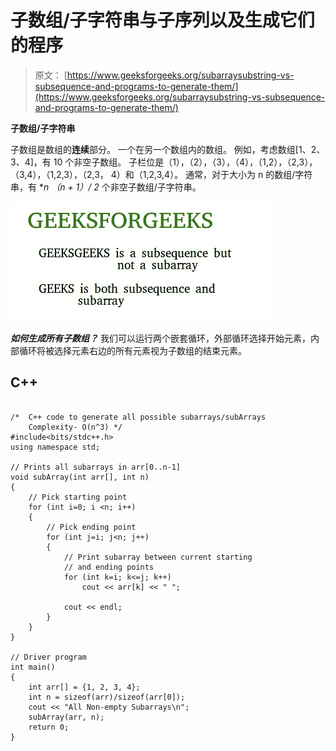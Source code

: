# 子数组/子字符串与子序列以及生成它们的程序

> 原文： [https://www.geeksforgeeks.org/subarraysubstring-vs-subsequence-and-programs-to-generate-them/](https://www.geeksforgeeks.org/subarraysubstring-vs-subsequence-and-programs-to-generate-them/)

**子数组/子字符串**

子数组是数组的**连续**部分。 一个在另一个数组内的数组。 例如，考虑数组[1、2、3、4]，有 10 个非空子数组。 子栏位是（1），（2），（3），（4），（1,2），（2,3），（3,4），（1,2,3），（2,3， 4）和（1,2,3,4）。 通常，对于大小为 n 的数组/字符串，有 **n *（n + 1）/ 2** 个非空子数组/子字符串。

![subseq-vs-subarray](img/47f0bfa4f49024229591b348fb3d6d3f.png)

***如何生成所有子数组？***
我们可以运行两个嵌套循环，外部循环选择开始元素，内部循环将被选择元素右边的所有元素视为子数组的结束元素。

## C++ 

```

/*  C++ code to generate all possible subarrays/subArrays 
    Complexity- O(n^3) */
#include<bits/stdc++.h> 
using namespace std; 

// Prints all subarrays in arr[0..n-1] 
void subArray(int arr[], int n) 
{ 
    // Pick starting point 
    for (int i=0; i <n; i++) 
    { 
        // Pick ending point 
        for (int j=i; j<n; j++) 
        { 
            // Print subarray between current starting 
            // and ending points 
            for (int k=i; k<=j; k++) 
                cout << arr[k] << " "; 

            cout << endl; 
        } 
    } 
} 

// Driver program 
int main() 
{ 
    int arr[] = {1, 2, 3, 4}; 
    int n = sizeof(arr)/sizeof(arr[0]); 
    cout << "All Non-empty Subarrays\n"; 
    subArray(arr, n); 
    return 0; 
} 

```